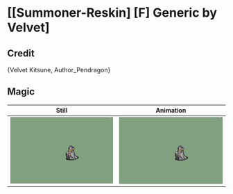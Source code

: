 # [\[Summoner-Reskin\] \[F\] Generic by Velvet]

## Credit

{Velvet Kitsune, Author_Pendragon}
	
## Magic

| Still | Animation |
| :---: | :-------: |
| ![Magic still](./Magic_000.png) | ![Magic animation](./Magic.gif) |
